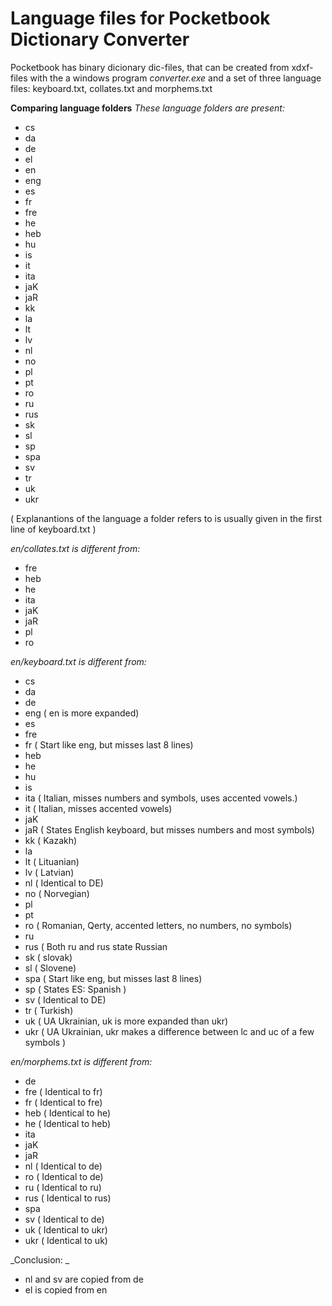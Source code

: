 # Language files for Pocketbook Dictionary Converter
Pocketbook has binary dicionary dic-files, that can be created from xdxf-files with the a windows program _converter.exe_ and a set of three language files: keyboard.txt, collates.txt and morphems.txt

**Comparing language folders**
_These language folders are present:_
- cs
- da
- de
- el
- en
- eng
- es
- fr
- fre
- he
- heb
- hu
- is
- it
- ita
- jaK
- jaR
- kk
- la
- lt
- lv
- nl
- no
- pl
- pt
- ro
- ru
- rus
- sk
- sl
- sp
- spa
- sv
- tr
- uk
- ukr

( Explanantions of the language a folder refers to is usually given in the first line of keyboard.txt )

_en/collates.txt  is different from:_
- fre
- heb
- he
- ita
- jaK
- jaR
- pl
- ro

_en/keyboard.txt is different from:_
- cs
- da
- de
- eng     ( en is more expanded)
- es
- fre
- fr      ( Start like eng, but misses last 8 lines)
- heb
- he
- hu
- is
- ita     ( Italian, misses numbers and symbols, uses accented vowels.)
- it      ( Italian, misses accented vowels)
- jaK
- jaR     ( States English keyboard, but misses numbers and most symbols)
- kk      ( Kazakh)
- la
- lt      ( Lituanian)
- lv      ( Latvian)
- nl      ( Identical to DE)
- no      ( Norvegian)
- pl
- pt
- ro      ( Romanian, Qerty, accented letters, no numbers, no symbols)
- ru
- rus     ( Both ru and rus state Russian
- sk      ( slovak)
- sl      ( Slovene)
- spa     ( Start like eng, but misses last 8 lines)
- sp      ( States ES: Spanish )
- sv      ( Identical to DE)
- tr      ( Turkish)
- uk      ( UA Ukrainian, uk is more expanded than ukr)
- ukr     ( UA Ukrainian, ukr makes a difference between lc and uc  of a few symbols )

_en/morphems.txt is different from:_
- de
- fre     ( Identical to fr)
- fr      ( Identical to fre)
- heb     ( Identical to he)
- he      ( Identical to heb)
- ita
- jaK
- jaR
- nl      ( Identical to de)
- ro      ( Identical to de)
- ru      ( Identical to ru)
- rus     ( Identical to rus)
- spa
- sv      ( Identical to de)
- uk      ( Identical to ukr)
- ukr     ( Identical to uk)

_Conclusion: _
- nl and sv   are copied from de
- el          is  copied from en